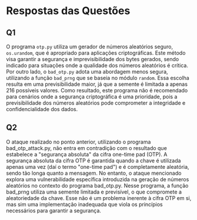 # Respostas das Questões
## Q1
O programa `otp.py` utiliza um gerador de números aleatórios seguro, `os.urandom`, que é apropriado para aplicações criptográficas. Este método visa garantir a segurança e imprevisibilidade dos bytes gerados, sendo indicado para situações onde a qualidade dos números aleatórios é crítica.
Por outro lado, o `bad_otp.py` adota uma abordagem menos segura, utilizando a função `bad_prng` que se baseia no módulo `random`. Essa escolha resulta em uma previsibilidade maior, já que a semente é limitada a apenas 216 possíveis valores. Como resultado, este programa não é recomendado para cenários onde a segurança criptográfica é uma prioridade, pois a previsibilidade dos números aleatórios pode comprometer a integridade e confidencialidade dos dados.

## Q2
O ataque realizado no ponto anterior, utilizando o programa bad_otp_attack.py, não entra em contradição com o resultado que estabelece a "segurança absoluta" da cifra one-time pad (OTP). A segurança absoluta da cifra OTP é garantida quando a chave é utilizada apenas uma vez (daí o termo "one-time pad") e é completamente aleatória, sendo tão longa quanto a mensagem.
No entanto, o ataque mencionado explora uma vulnerabilidade específica introduzida na geração de números aleatórios no contexto do programa bad_otp.py. Nesse programa, a função bad_prng utiliza uma semente limitada e previsível, o que compromete a aleatoriedade da chave. Esse não é um problema inerente à cifra OTP em si, mas sim uma implementação inadequada que viola os princípios necessários para garantir a segurança.